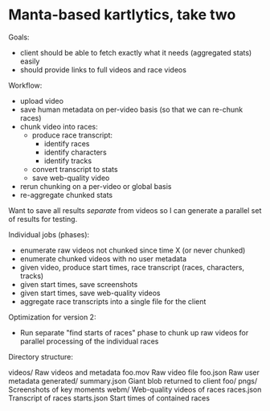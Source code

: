 # Manta-based kartlytics, take two

Goals:

* client should be able to fetch exactly what it needs (aggregated stats) easily
* should provide links to full videos and race videos

Workflow:

* upload video
* save human metadata on per-video basis (so that we can re-chunk races)
* chunk video into races:
  * produce race transcript:
    * identify races
    * identify characters
    * identify tracks
  * convert transcript to stats
  * save web-quality video
* rerun chunking on a per-video or global basis
* re-aggregate chunked stats

Want to save all results *separate* from videos so I can generate a parallel set
of results for testing.

Individual jobs (phases):

* enumerate raw videos not chunked since time X (or never chunked)
* enumerate chunked videos with no user metadata
* given video, produce start times, race transcript (races, characters, tracks)
* given start times, save screenshots
* given start times, save web-quality videos
* aggregate race transcripts into a single file for the client

Optimization for version 2: 
* Run separate "find starts of races" phase to chunk up raw videos for parallel
  processing of the individual races

Directory structure:

videos/		Raw videos and metadata
    foo.mov	Raw video file
    foo.json	Raw user metadata
generated/
    summary.json	Giant blob returned to client
    foo/
    	pngs/		Screenshots of key moments
	webm/		Web-quality videos of races
	races.json	Transcript of races
	starts.json	Start times of contained races
